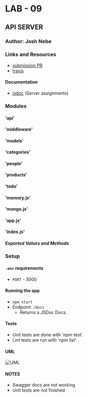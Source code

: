 # LAB - 09

## API SERVER

### Author: Josh Nebe

### Links and Resources
* [submission PR](https://github.com/yosh-401-advanced-javascript/401-lab-09/pull/1)
* [travis](https://travis-ci.com/yosh-401-advanced-javascript/401-lab-09.svg?branch=working)

#### Documentation
* [jsdoc](https://yosh-401-lab-09.herokuapp.com/docs) (Server assignments)

### Modules
#### 'api'
#### 'middleware'
#### 'models'
####    'categories'
####    'people'
####    'products'
####    'todo'
#### 'memory.js'
#### 'mongo.js'
#### 'app.js'
#### 'index.js'
##### Exported Values and Methods


### Setup
#### `.env` requirements
* `PORT` - 3000


#### Running the app
* `npm start`
* Endpoint: `/docs`
  * Returns a JSDoc Docs.
  
#### Tests
* Unit tests are done with 'npm test'.
* Lint tests are run with 'npm list'

#### UML
![UML](./api-server/assets/IMG_8372.jpg)

#### NOTES
* Swagger docs are not working
* Unit tests are not finished

